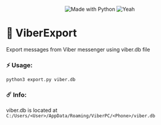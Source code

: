 <p align="center">
    <img alt="Made with Python" src="http://ForTheBadge.com/images/badges/made-with-python.svg">
    <img alt="Yeah" src="http://ForTheBadge.com/images/badges/built-with-love.svg">
</p> 

# :calling: ViberExport
Export messages from Viber messenger using viber.db file

### :zap: Usage:
`python3 export.py viber.db`

### :comet: Info:
viber.db is located at
`C:/Users/<User>/AppData/Roaming/ViberPC/<Phone>/viber.db`
